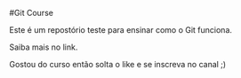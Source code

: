 #Git Course

Este é um repostório teste para ensinar como o Git funciona.

Saiba mais no link.


Gostou do curso então solta o like e se inscreva no canal ;)

